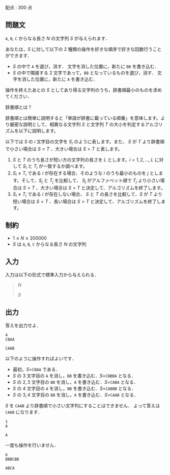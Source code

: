配点 : $300$ 点

## 問題文

`A`, `B`, `C` からなる長さ $N$ の文字列 $S$ が与えられます．

あなたは，$S$ に対して以下の $2$ 種類の操作を好きな順序で好きな回数行うことができます．

- $S$ の中で `A` を選び，消す．
文字を消した位置に，新たに `BB` を書き込む．
- $S$ の中で隣接する $2$ 文字であって，`BB` となっているものを選び，消す．
文字を消した位置に，新たに `A` を書き込む．

操作を終えたあとの $S$ としてあり得る文字列のうち，辞書順最小のものを求めてください．

 辞書順とは？ 

 辞書順とは簡単に説明すると「単語が辞書に載っている順番」を意味します。より厳密な説明として、相異なる文字列 $S$ と文字列 $T$ の大小を判定するアルゴリズムを以下に説明します。 

以下では $S$ の $i$ 文字目の文字を $S_i$ のように表します。また、 $S$ が $T$ より辞書順で小さい場合は $S \lt T$ 、大きい場合は $S \gt T$ と表します。

1. $S$ と $T$ のうち長さが短い方の文字列の長さを $L$ とします。$i=1,2,\dots,L$ に対して $S_i$ と $T_i$ が一致するか調べます。
2. $S_i \neq T_i$ である $i$ が存在する場合、そのような $i$ のうち最小のものを $j$ とします。そして、$S_j$ と $T_j$ を比較して、 $S_j$ がアルファベット順で $T_j$ より小さい場合は $S \lt T$ 、大きい場合は $S \gt T$ と決定して、アルゴリズムを終了します。
3. $S_i \neq T_i$ である $i$ が存在しない場合、 $S$ と $T$ の長さを比較して、$S$ が $T$ より短い場合は $S \lt T$ 、長い場合は $S \gt T$ と決定して、アルゴリズムを終了します。

## 制約

- $1 \leq N \leq 200000$
- $S$ は `A`, `B`, `C` からなる長さ $N$ の文字列

## 入力

入力は以下の形式で標準入力から与えられる．

> $N$
> 
> $S$

## 出力

答えを出力せよ．

```input1
4
CBAA
```

```output1
CAAB
```

以下のように操作すればよいです．

- 最初，$S=$`CBAA` である．
- $S$ の $3$ 文字目の `A` を消し，`BB` を書き込む．$S=$`CBBBA` となる．
- $S$ の $2,3$ 文字目の `BB` を消し，`A` を書き込む．$S=$`CABA` となる．
- $S$ の $4$ 文字目の `A` を消し，`BB` を書き込む．$S=$`CABBB` となる．
- $S$ の $3,4$ 文字目の `BB` を消し，`A` を書き込む．$S=$`CAAB` となる．

$S$ を `CAAB` より辞書順で小さい文字列にすることはできません．
よって答えは `CAAB` になります．

```input2
1
A
```

```output2
A
```

一度も操作を行いません．

```input3
6
BBBCBB
```

```output3
ABCA
```